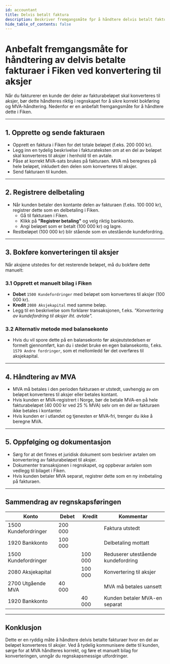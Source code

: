 ```yaml
---
id: accountant
title: Delvis betalt faktura
description: Beskriver fremgangsmåte fpr å håndtere delvis betalt faktura i Fiken
hide_table_of_contents: false
---
```

# **Anbefalt fremgangsmåte for håndtering av delvis betalte fakturaer i Fiken ved konvertering til aksjer**

Når du fakturerer en kunde der deler av fakturabeløpet skal konverteres til aksjer, bør dette håndteres riktig i regnskapet for å sikre korrekt bokføring og MVA-håndtering. Nedenfor er en anbefalt fremgangsmåte for å håndtere dette i Fiken.

---

## **1. Opprette og sende fakturaen**
- Opprett en faktura i Fiken for det totale beløpet (f.eks. 200 000 kr).
- Legg inn en tydelig beskrivelse i fakturateksten om at en del av beløpet skal konverteres til aksjer i henhold til en avtale.
- Påse at korrekt MVA-sats brukes på fakturaen. MVA må beregnes på hele beløpet, inkludert den delen som konverteres til aksjer.
- Send fakturaen til kunden.

---

## **2. Registrere delbetaling**
- Når kunden betaler den kontante delen av fakturaen (f.eks. 100 000 kr), registrer dette som en delbetaling i Fiken.
  - Gå til fakturaen i Fiken.
  - Klikk på **"Registrer betaling"** og velg riktig bankkonto.
  - Angi beløpet som er betalt (100 000 kr) og lagre.
- Restbeløpet (100 000 kr) blir stående som en utestående kundefordring.

---

## **3. Bokføre konverteringen til aksjer**
Når aksjene utstedes for det resterende beløpet, må du bokføre dette manuelt:

### **3.1 Opprett et manuelt bilag i Fiken**
   - **Debet** `1500 Kundefordringer` med beløpet som konverteres til aksjer (100 000 kr).
   - **Kredit** `2080 Aksjekapital` med samme beløp.
   - Legg til en beskrivelse som forklarer transaksjonen, f.eks. _"Konvertering av kundefordring til aksjer iht. avtale"._

### **3.2 Alternativ metode med balansekonto**
   - Hvis du vil spore dette på en balansekonto før aksjeutstedelsen er formelt gjennomført, kan du i stedet bruke en egen balansekonto, f.eks. `1579 Andre fordringer`, som et mellomledd før det overføres til aksjekapital.

---

## **4. Håndtering av MVA**
- MVA må betales i den perioden fakturaen er utstedt, uavhengig av om beløpet konverteres til aksjer eller betales kontant.
- Hvis kunden er MVA-registrert i Norge, bør de betale MVA-en på hele fakturabeløpet (40 000 kr ved 25 % MVA) selv om en del av fakturaen ikke betales i kontanter.
- Hvis kunden er i utlandet og tjenesten er MVA-fri, trenger du ikke å beregne MVA.

---

## **5. Oppfølging og dokumentasjon**
- Sørg for at det finnes et juridisk dokument som beskriver avtalen om konvertering av fakturabeløpet til aksjer.
- Dokumenter transaksjonen i regnskapet, og oppbevar avtalen som vedlegg til bilaget i Fiken.
- Hvis kunden betaler MVA separat, registrer dette som en ny innbetaling på fakturaen.

---

## **Sammendrag av regnskapsføringen**

| Konto                 | Debet     | Kredit    | Kommentar                                      |
|-----------------------|----------|----------|------------------------------------------------|
| 1500 Kundefordringer | 200 000  |          | Faktura utstedt                               |
| 1920 Bankkonto       | 100 000  |          | Delbetaling mottatt                           |
| 1500 Kundefordringer |          | 100 000  | Reduserer utestående kundefordring            |
| 2080 Aksjekapital    |          | 100 000  | Konvertering til aksjer                       |
| 2700 Utgående MVA    | 40 000   |          | MVA må betales uansett                        |
| 1920 Bankkonto       |          | 40 000   | Kunden betaler MVA-en separat                 |

---

## **Konklusjon**
Dette er en ryddig måte å håndtere delvis betalte fakturaer hvor en del av beløpet konverteres til aksjer. Ved å tydelig kommunisere dette til kunden, sørge for at MVA håndteres korrekt, og føre et manuelt bilag for konverteringen, unngår du regnskapsmessige utfordringer.
